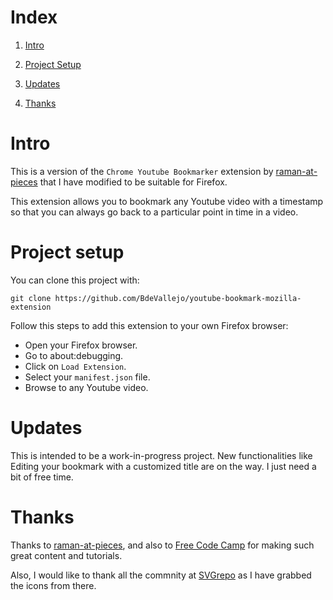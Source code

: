 # Index

1. [Intro](#intro)

2. [Project Setup](#setup)

3. [Updates](#updates)

4. [Thanks](#thanks)


# Intro <a id="intro"></a>

This is a version of the `Chrome Youtube Bookmarker` extension by [raman-at-pieces](https://github.com/raman-at-pieces) that I have modified to be suitable for Firefox.

This extension allows you to bookmark any Youtube video with a timestamp so that you can always go back to a particular point in time in a video.


# Project setup<a id="setup"></a>

You can clone this project with:
````
git clone https://github.com/BdeVallejo/youtube-bookmark-mozilla-extension
````

Follow this steps to add this extension to your own Firefox browser:

- Open your Firefox browser.
- Go to about:debugging.
- Click on `Load Extension`.
- Select your `manifest.json` file.
- Browse to any Youtube video.

# Updates <a id="updates"></a>

This is intended to be a work-in-progress project. New functionalities like Editing your bookmark with a customized title are on the way. I just need a bit of free time.

# Thanks <a id="thanks"></a>

Thanks to [raman-at-pieces](https://github.com/raman-at-pieces), and also to [Free Code Camp](https://freecodecamp.org) for making such great content and tutorials.

Also, I would like to thank all the commnity at [SVGrepo](https://www.svgrepo.com/) as I have grabbed the icons from there.


